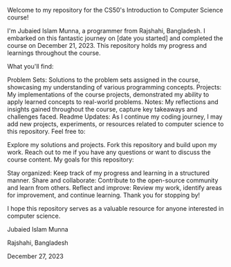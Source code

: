 Welcome to my repository for the CS50's Introduction to Computer Science course!

I'm Jubaied Islam Munna, a programmer from Rajshahi, Bangladesh. I embarked on this fantastic journey on [date you started] and completed the course on December 21, 2023. This repository holds my progress and learnings throughout the course.

What you'll find:

Problem Sets: Solutions to the problem sets assigned in the course, showcasing my understanding of various programming concepts.
Projects: My implementations of the course projects, demonstrated my ability to apply learned concepts to real-world problems.
Notes: My reflections and insights gained throughout the course, capture key takeaways and challenges faced.
Readme Updates: As I continue my coding journey, I may add new projects, experiments, or resources related to computer science to this repository.
Feel free to:

Explore my solutions and projects.
Fork this repository and build upon my work.
Reach out to me if you have any questions or want to discuss the course content.
My goals for this repository:

Stay organized: Keep track of my progress and learning in a structured manner.
Share and collaborate: Contribute to the open-source community and learn from others.
Reflect and improve: Review my work, identify areas for improvement, and continue learning.
Thank you for stopping by!

I hope this repository serves as a valuable resource for anyone interested in computer science.

Jubaied Islam Munna

Rajshahi, Bangladesh

December 27, 2023
